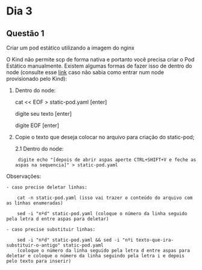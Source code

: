 # Dia 3 

## Questão 1

Criar um pod estático utilizando a imagem do nginx

O Kind não permite scp de forma nativa e portanto você precisa criar o Pod Estático manualmente. Existem algumas formas de fazer isso de dentro do node (consulte esse [link](https://github.com/Siluryan/Diversos/tree/main/Kubernetes/Links-%C3%9Ateis) caso não sabia como entrar num node provisionado pelo Kind):

1. Dentro do node:
	
	cat << EOF > static-pod.yaml [enter]
	
	digite seu texto [enter]
	
	digite EOF [enter]

2. Copie o texto que deseja colocar no arquivo para criação do static-pod;
	
	2.1 Dentro do node:
	
		digite echo "[depois de abrir aspas aperte CTRL+SHIFT+V e feche as aspas na sequencia]" > static-pod.yaml

Observações:

	- caso precise deletar linhas:
	
		cat -n static-pod.yaml (isso vai trazer o conteúdo do arquivo com as linhas enumeradas)
		
		sed -i "nºd" static-pod.yaml (coloque o número da linha seguido pela letra d entre aspas para deletar)
		
	- caso precise substituir linhas:
	
		sed -i "nºd" static-pod.yaml && sed -i "nºi texto-que-ira-substituir-o-antigo" static-pod.yaml
		(coloque o número da linha seguido pela letra d entre aspas para deletar e coloque o número da linha seguindo pela letra i e depois pelo texto para inserir)


